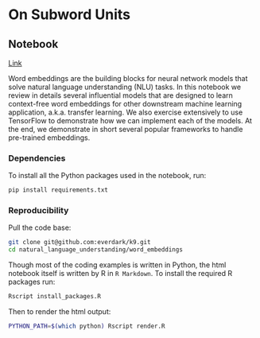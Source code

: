 # On Subword Units

## Notebook

[Link](https://everdark.github.io/k9/natural_language_understanding/word_embeddings/word_embeddings.nb.html)

Word embeddings are the building blocks for neural network models that solve natural language understanding (NLU) tasks.
In this notebook we review in details several influential models that are designed to learn context-free word embeddings for other downstream machine learning application,
a.k.a. transfer learning.
We also exercise extensively to use TensorFlow to demonstrate how we can implement each of the models.
At the end,
we demonstrate in short several popular frameworks to handle pre-trained embeddings.

### Dependencies

To install all the Python packages used in the notebook, run:

```sh
pip install requirements.txt
```

### Reproducibility

Pull the code base:

```sh
git clone git@github.com:everdark/k9.git
cd natural_language_understanding/word_embeddings
```

Though most of the coding examples is written in Python,
the html notebook itself is written by R in `R Markdown`.
To install the required R packages run:

```sh
Rscript install_packages.R
```

Then to render the html output:

```sh
PYTHON_PATH=$(which python) Rscript render.R
```
